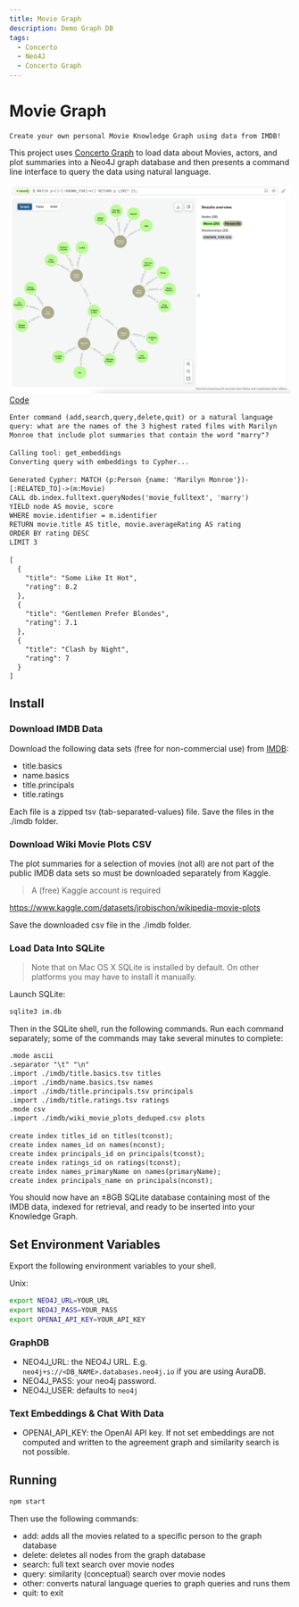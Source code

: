 ```yaml
---
title: Movie Graph
description: Demo Graph DB
tags:
  - Concerto
  - Neo4J
  - Concerto Graph
---
```


# Movie Graph

    Create your own personal Movie Knowledge Graph using data from IMDB!

This project uses [Concerto Graph](https://github.com/accordproject/lab-concerto-graph) to load
data about Movies, actors, and plot summaries into a Neo4J graph database and then presents a
command line interface to query the data using natural language.

![demo](demo.png)
[Code](src/index.ts)

```
Enter command (add,search,query,delete,quit) or a natural language query: what are the names of the 3 highest rated films with Marilyn Monroe that include plot summaries that contain the word "marry"?

Calling tool: get_embeddings
Converting query with embeddings to Cypher...

Generated Cypher: MATCH (p:Person {name: 'Marilyn Monroe'})-[:RELATED_TO]->(m:Movie)
CALL db.index.fulltext.queryNodes('movie_fulltext', 'marry')
YIELD node AS movie, score
WHERE movie.identifier = m.identifier
RETURN movie.title AS title, movie.averageRating AS rating
ORDER BY rating DESC
LIMIT 3

[
  {
    "title": "Some Like It Hot",
    "rating": 8.2
  },
  {
    "title": "Gentlemen Prefer Blondes",
    "rating": 7.1
  },
  {
    "title": "Clash by Night",
    "rating": 7
  }
]
```

## Install

### Download IMDB Data

Download the following data sets (free for non-commercial use) from [IMDB](https://developer.imdb.com/non-commercial-datasets/):
- title.basics
- name.basics
- title.principals
- title.ratings

Each file is a zipped tsv (tab-separated-values) file. Save the files in the ./imdb folder.

### Download Wiki Movie Plots CSV

The plot summaries for a selection of movies (not all) are not part of the public IMDB data sets so must be downloaded separately from Kaggle.

> A (free) Kaggle account is required

https://www.kaggle.com/datasets/jrobischon/wikipedia-movie-plots

Save the downloaded csv file in the ./imdb folder.

### Load Data Into SQLite

> Note that on Mac OS X SQLite is installed by default. On other platforms you may have to install it manually.

Launch SQLite:

```bash
sqlite3 im.db
```

Then in the SQLite shell, run the following commands. Run each command separately; some of the commands may take several minutes to complete:

```
.mode ascii
.separator "\t" "\n"
.import ./imdb/title.basics.tsv titles
.import ./imdb/name.basics.tsv names
.import ./imdb/title.principals.tsv principals
.import ./imdb/title.ratings.tsv ratings
.mode csv
.import ./imdb/wiki_movie_plots_deduped.csv plots

create index titles_id on titles(tconst);
create index names_id on names(nconst);
create index principals_id on principals(tconst);
create index ratings_id on ratings(tconst);
create index names_primaryName on names(primaryName);
create index principals_name on principals(nconst);
```

You should now have an ±8GB SQLite database containing most of the IMDB data, indexed for retrieval,
and ready to be inserted into your Knowledge Graph.

## Set Environment Variables

Export the following environment variables to your shell. 

Unix:

```bash
export NEO4J_URL=YOUR_URL
export NEO4J_PASS=YOUR_PASS
export OPENAI_API_KEY=YOUR_API_KEY
```

### GraphDB

- NEO4J_URL: the NEO4J URL. E.g. `neo4j+s://<DB_NAME>.databases.neo4j.io` if you are using AuraDB.
- NEO4J_PASS: your neo4j password.
- NEO4J_USER: <optional> defaults to `neo4j`

### Text Embeddings & Chat With Data
- OPENAI_API_KEY: <optional> the OpenAI API key. If not set embeddings are not computed and written to the agreement graph and similarity search is not possible.

## Running

```bash
npm start
```

Then use the following commands:
- add: adds all the movies related to a specific person to the graph database
- delete: deletes all nodes from the graph database
- search: full text search over movie nodes
- query: similarity (conceptual) search over movie nodes
- other: converts natural language queries to graph queries and runs them
- quit: to exit